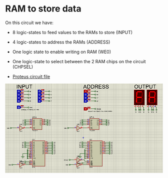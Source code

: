 # RAM to store data

On this circuit we have:

- 8 logic-states to feed values to the RAMs to store (INPUT) 
- 4 logic-states to address the RAMs (ADDRESS) 
- One logic state to enable writing on RAM (WE0) 
- One logic-state to select between the 2 RAM chips on the circuit (CHPSEL) 

- [Proteus circuit file](RAM.pdsprj)

![Screenshot of simulation running](RAM.png)
